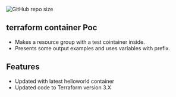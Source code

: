![GitHub repo size](https://img.shields.io/github/repo-size/kmgrime/tf-azure-containerService?logo=Github)

## terraform container Poc

- Makes a resource group with a test cointainer inside.
- Presents some output examples and uses variables with prefix.

## Features
- Updated with latest helloworld container
- Updated code to Terraform version 3.X